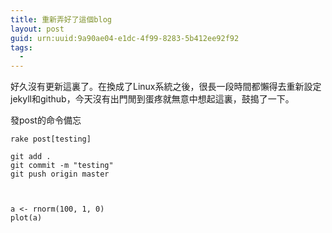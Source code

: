 ```yaml
---
title: 重新弄好了這個blog
layout: post
guid: urn:uuid:9a90ae04-e1dc-4f99-8283-5b412ee92f92
tags:
  - 
---
```


好久沒有更新這裏了。在換成了Linux系統之後，很長一段時間都懶得去重新設定jekyll和github，今天沒有出門閒到蛋疼就無意中想起這裏，鼓搗了一下。

發post的命令備忘


	rake post[testing]
	
	git add .
	git commit -m "testing"
	git push origin master



	a <- rnorm(100, 1, 0)
	plot(a)

